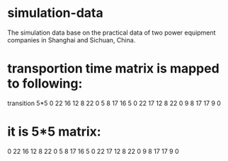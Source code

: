 # simulation-data
The simulation data base on the practical data of two power equipment companies in Shanghai and Sichuan, China. 
# transportion time matrix is mapped to following: 
transition 5*5 0 22 16 12 8 22 0 5 8 17 16 5 0 22 17 12 8 22 0 9 8 17 17 9 0
# it is 5*5 matrix:
0 22 16 12 8 
22 0 5 8 17 
16 5 0 22 17 
12 8 22 0 9 
8 17 17 9 0
